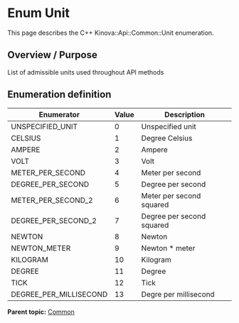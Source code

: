 # Enum Unit

This page describes the C++ Kinova::Api::Common::Unit enumeration.

## Overview / Purpose

List of admissible units used throughout API methods

## Enumeration definition

|Enumerator|Value|Description|
|----------|-----|-----------|
|UNSPECIFIED\_UNIT|0|Unspecified unit|
|CELSIUS|1|Degree Celsius|
|AMPERE|2|Ampere|
|VOLT|3|Volt|
|METER\_PER\_SECOND|4|Meter per second|
|DEGREE\_PER\_SECOND|5|Degree per second|
|METER\_PER\_SECOND\_2|6|Meter per second squared|
|DEGREE\_PER\_SECOND\_2|7|Degree per second squared|
|NEWTON|8|Newton|
|NEWTON\_METER|9|Newton \* meter|
|KILOGRAM|10|Kilogram|
|DEGREE|11|Degree|
|TICK|12|Tick|
|DEGREE\_PER\_MILLISECOND|13|Degre per millisecond|

**Parent topic:** [Common](../references/summary_Common.md)

